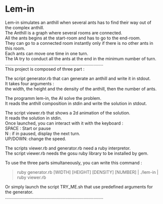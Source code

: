 # Lem-in
Lem-in simulates an anthill when several ants has to find their way out of the complex anthill.  
The Anthill is a graph where several rooms are connected.  
All the ants begins at the start-room and has to go to the end-room.  
They can go to a connected room instantly only if there is no other ants in this room.  
Each ants can move one time in one turn.  
The IA try to conduct all the ants at the end in the minimum number of turn.  
................................................................................  
This project is composed of three part :  
  
The script generator.rb that can generate an anthill and write it in stdout.  
It takes four arguments :  
the width, the height and the density of the anthill, then the number of ants.  
  
The programm lem-in, the AI solve the problem.  
It reads the anthill composition in stdin and write the solution in stdout.  
  
The script viewer.rb that shows a 2d animation of the solution.  
It reads the solution in stdin.  
Once launched, you can interact with it with the keyboard :  
SPACE : Start or pause  
N :  if in paused, display the next turn.  
UP/DOWN: change the speed.  
  
The scripts viewer.rb and generator.rb need a ruby interpretor.  
The script viewer.rb needs the gosu ruby library to be installed by gem.  

To use the three parts simultaneously, you can write this command :
> ruby generator.rb [WIDTH] [HEIGHT] [DENSITY] [NUMBER] | ./lem-in | ruby viewer.rb  

Or simply launch the script TRY_ME.sh that use predefined arguments for the generator.  
................................................................................
